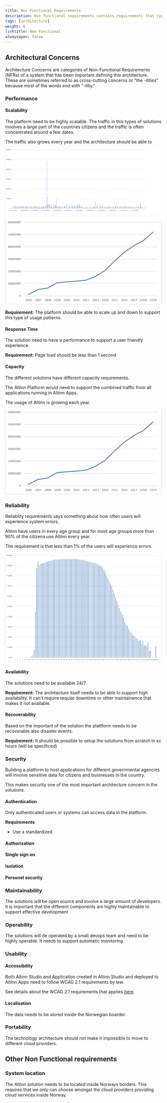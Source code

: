 ```yaml
---
title: Non Functional Requirements
description: Non functional requirements contains requirements that typical is important for deciding the architecture
tags: [architecture]
weight: 6
linktitle: Non Functional
alwaysopen: false
---
```

## Architectural Concerns
Architecture Concerns are categories of Non-Functional Requirements (NFRs) of a system that 
has been important defining this architecture. These are sometimes referred to as 
cross-cutting concerns or "the -ilities" because most of the words end with "-ility."

### Performance

#### Scalability
The platform need to be highly scalable. 
The traffic in this types of solutions involves a large part of the countries citizens and the traffic is often concentrated around a few dates.

The traffic also grows every year and the architecture should be able to 

![Scalability](scalable.png "Unique users 2019 per day Altinn platform")

![Scalability](capacity2.png "Number of messages through Altinn per year.")

**Requirement:**
The platform should be able to scale up and down to support this type of usage patterns.


#### Response Time
The solution need to have a performance to support a user friendly experience.

**Requirement:** Page load should be less than 1 second

#### Capacity
The different solutions have different capacity requirements. 

The Altinn Platform would need to support the combined traffic from all applications running in Altinn Apps. 

The usage of Altinn is growing each year. 

![Scalability](capacity2.png "Number of messages through Altinn per year.")



### Reliability
Reliablity requirements says something about how often users will experience system errors. 

Altinn have users in every age group and for most age groups more than 90% of the citizens use Altinn every year.

The requirement is that less than 1% of the users will experience errors. 

![Scalability](capacity.png "Altinn Users per age group 2019")

#### Availability
The solutions need to be available 24/7.

**Requirement:** The architecture itself needs to be able to support high availability. It can't require reqular downtime
or other maintainence that makes it not available. 

#### Recoverability
Based on the important of the solution the plattform needs to be recovorable also disaster events. 

**Requirement:** It should be possible to setup the solutions from scratch in xx hours (will be specificed)

### Security
Building a platform to host applications for different governmental agencies will involve sensitive data for citizens and businesses in the country. 

This makes security one of the most important architecture concern in the solutions. 

#### Authentication
Only authenticated users or systems can access data in the platform. 

**Requirements**
- Use a standardized

#### Authorization

#### Single sign on

#### Isolation

#### Personel security

### Maintainability
The solutions will be open source and involve a large amount of developers. It is important that the different components are highly maintainable 
to support effective development


### Operability
The solutions will de operated by a small devops team and need to be highly operable. 
It needs to support automatic monitoring. 



### Usability

#### Accessibility
Both Altinn Studio and Application created in Altinn Studio and deployed to Altinn Apps need to follow 
WCAG 2.1 requirements by law.

See details about the WCAG 2.1 requirements that applies [here](https://uu.difi.no/krav-og-regelverk/webdirektivet-og-wcag-21/wcag-21-standarden). 


#### Localisation
The data needs to be stored inside the Norwegian boarder.

### Portability
The technology architecture should not make it impossible to move to different cloud providers. 

## Other Non Functional requirements

### System location
The Altinn solution needs to be located inside Norways borders. This requires that we only can choose amongst the cloud providers providing
cloud services inside Norway. 